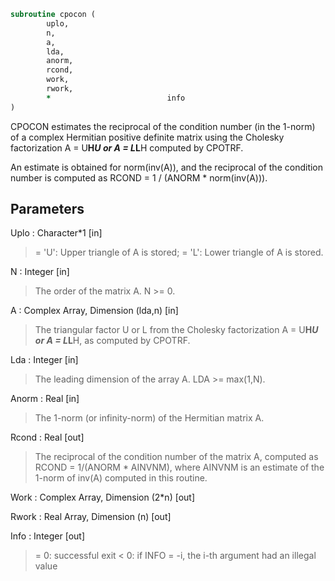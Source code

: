 ```fortran
subroutine cpocon (
		uplo,
		n,
		a,
		lda,
		anorm,
		rcond,
		work,
		rwork,
		*                          info
)
```

 CPOCON estimates the reciprocal of the condition number (in the
 1-norm) of a complex Hermitian positive definite matrix using the
 Cholesky factorization A = U**H*U or A = L*L**H computed by CPOTRF.

 An estimate is obtained for norm(inv(A)), and the reciprocal of the
 condition number is computed as RCOND = 1 / (ANORM * norm(inv(A))).

## Parameters
Uplo : Character*1 [in]
> = 'U':  Upper triangle of A is stored;
> = 'L':  Lower triangle of A is stored.

N : Integer [in]
> The order of the matrix A.  N >= 0.

A : Complex Array, Dimension (lda,n) [in]
> The triangular factor U or L from the Cholesky factorization
> A = U**H*U or A = L*L**H, as computed by CPOTRF.

Lda : Integer [in]
> The leading dimension of the array A.  LDA >= max(1,N).

Anorm : Real [in]
> The 1-norm (or infinity-norm) of the Hermitian matrix A.

Rcond : Real [out]
> The reciprocal of the condition number of the matrix A,
> computed as RCOND = 1/(ANORM * AINVNM), where AINVNM is an
> estimate of the 1-norm of inv(A) computed in this routine.

Work : Complex Array, Dimension (2*n) [out]

Rwork : Real Array, Dimension (n) [out]

Info : Integer [out]
> = 0:  successful exit
> < 0:  if INFO = -i, the i-th argument had an illegal value

